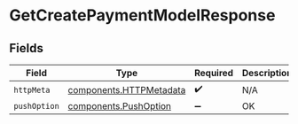 # GetCreatePaymentModelResponse


## Fields

| Field                                                              | Type                                                               | Required                                                           | Description                                                        |
| ------------------------------------------------------------------ | ------------------------------------------------------------------ | ------------------------------------------------------------------ | ------------------------------------------------------------------ |
| `httpMeta`                                                         | [components.HTTPMetadata](../../models/components/httpmetadata.md) | :heavy_check_mark:                                                 | N/A                                                                |
| `pushOption`                                                       | [components.PushOption](../../models/components/pushoption.md)     | :heavy_minus_sign:                                                 | OK                                                                 |